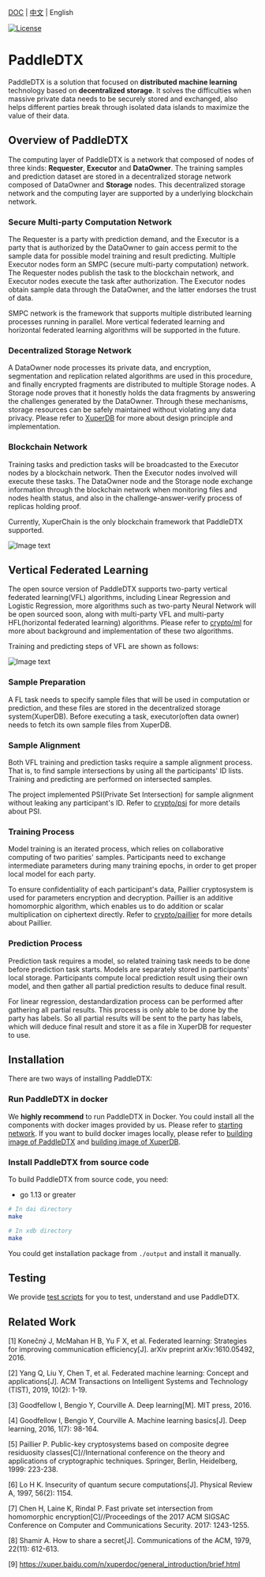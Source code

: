 [DOC](https://paddledtx.readthedocs.io/zh_CN/latest/) | [中文](./README_CN.md) | English

[![License](https://img.shields.io/badge/license-Apache%202-blue.svg)](LICENSE)

# PaddleDTX
PaddleDTX is a solution that focused on **distributed machine learning** technology based on **decentralized storage**. It solves the difficulties when massive private data needs to be securely stored and exchanged, also helps different parties break through isolated data islands to maximize the value of their data. 

## Overview of PaddleDTX
The computing layer of PaddleDTX is a network that composed of nodes of three kinds: **Requester**, **Executor** and **DataOwner**. The training samples and prediction dataset are stored in a decentralized storage network composed of DataOwner and **Storage** nodes. This decentralized storage network and the computing layer are supported by a underlying blockchain network.

### Secure Multi-party Computation Network
The Requester is a party with prediction demand, and the Executor is a party that is authorized by the DataOwner to gain access permit to the sample data for possible model training and result predicting. Multiple Executor nodes form an SMPC (secure multi-party computation) network. The Requester nodes publish the task to the blockchain network, and Executor nodes execute the task after authorization. The Executor nodes obtain sample data through the DataOwner, and the latter endorses the trust of data.

SMPC network is the framework that supports multiple distributed learning processes running in parallel. More vertical federated learning and horizontal federated learning algorithms will be supported in the future.

### Decentralized Storage Network
A DataOwner node processes its private data, and encryption, segmentation and replication related algorithms are used in this procedure, and finally encrypted fragments are distributed to multiple Storage nodes. A Storage node proves that it honestly holds the data fragments by answering the challenges generated by the DataOwner. Through these mechanisms, storage resources can be safely maintained without violating any data privacy. Please refer to [XuperDB](./xdb/README.md) for more about design principle and implementation. 

### Blockchain Network
Training tasks and prediction tasks will be broadcasted to the Executor nodes by a blockchain network. Then the Executor nodes involved will execute these tasks. The DataOwner node and the Storage node exchange information through the blockchain network when monitoring files and nodes health status, and also in the challenge-answer-verify process of replicas holding proof.

Currently, XuperChain is the only blockchain framework that PaddleDTX supported.

![Image text](./images/architecture.png)

## Vertical Federated Learning
The open source version of PaddleDTX supports two-party vertical federated learning(VFL) algorithms, including Linear Regression and Logistic Regression, more algorithms such as two-party Neural Network will be open sourced soon, along with multi-party VFL and multi-party HFL(horizontal federated learning) algorithms. Please refer to [crypto/ml](./crypto/core/machine_learning) for more about background and implementation of these two algorithms. 

Training and predicting steps of VFL are shown as follows:

![Image text](./images/vertical_learning.png)

### Sample Preparation
A FL task needs to specify sample files that will be used in computation or prediction, and these files are stored in the decentralized storage system(XuperDB). Before executing a task, executor(often data owner) needs to fetch its own sample files from XuperDB.

### Sample Alignment
Both VFL training and prediction tasks require a sample alignment process. That is, to find sample intersections by using all the participants' ID lists. Training and predicting are performed on intersected samples.

The project implemented PSI(Private Set Intersection) for sample alignment without leaking any participant's ID. Refer to [crypto/psi](./crypto/core/machine_learning/linear_regression/gradient_descent/mpc_vertical/psi.go) for more details about PSI.

### Training Process
Model training is an iterated process, which relies on collaborative computing of two parities' samples. Participants need to exchange intermediate parameters during many training epochs, in order to get proper local model for each party.

To ensure confidentiality of each participant's data, Paillier cryptosystem is used for parameters encryption and decryption. Paillier is an additive homomorphic algorithm, which enables us to do addition or scalar multiplication on ciphertext directly. Refer to [crypto/paillier](./crypto/common/math/homomorphism/paillier/paillier.go) for more details about Paillier.

### Prediction Process
Prediction task requires a model, so related training task needs to be done before prediction task starts. Models are separately stored in participants' local storage. Participants compute local prediction result using their own model, and then gather all partial prediction results to deduce final result.

For linear regression, destandardization process can be performed after gathering all partial results. This process is only able to be done by the party has labels. So all partial results will be sent to the party has labels, which will deduce final result and store it as a file in XuperDB for requester to use.

## Installation
There are two ways of installing PaddleDTX:

### Run PaddleDTX in docker
We **highly recommend** to run PaddleDTX in Docker.
You could install all the components with docker images provided by us. Please refer to [starting network](./testdata/README.md). If you want to build docker images locally, please refer to [building image of PaddleDTX](./dai/build_image.sh) and [building image of XuperDB](./xdb/build_image.sh).

### Install PaddleDTX from source code
To build PaddleDTX from source code, you need:

* go 1.13 or greater
```sh
# In dai directory
make

# In xdb directory 
make
```
You could get installation package from `./output` and install it manually.

## Testing
We provide [test scripts](./scripts/README.md) for you to test, understand and use PaddleDTX.


## Related Work
[1] Konečný J, McMahan H B, Yu F X, et al. Federated learning: Strategies for improving communication efficiency[J]. arXiv preprint arXiv:1610.05492, 2016.

[2] Yang Q, Liu Y, Chen T, et al. Federated machine learning: Concept and applications[J]. ACM Transactions on Intelligent Systems and Technology (TIST), 2019, 10(2): 1-19.

[3] Goodfellow I, Bengio Y, Courville A. Deep learning[M]. MIT press, 2016.

[4] Goodfellow I, Bengio Y, Courville A. Machine learning basics[J]. Deep learning, 2016, 1(7): 98-164.

[5] Paillier P. Public-key cryptosystems based on composite degree residuosity classes[C]//International conference on the theory and applications of cryptographic techniques. Springer, Berlin, Heidelberg, 1999: 223-238.

[6] Lo H K. Insecurity of quantum secure computations[J]. Physical Review A, 1997, 56(2): 1154.

[7] Chen H, Laine K, Rindal P. Fast private set intersection from homomorphic encryption[C]//Proceedings of the 2017 ACM SIGSAC Conference on Computer and Communications Security. 2017: 1243-1255.

[8] Shamir A. How to share a secret[J]. Communications of the ACM, 1979, 22(11): 612-613.

[9] https://xuper.baidu.com/n/xuperdoc/general_introduction/brief.html
